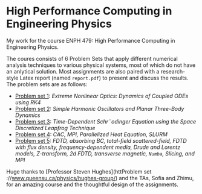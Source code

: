 # High Performance Computing in Engineering Physics
My work for the course ENPH 479: High Performance Computing in Engineering Physics.

The coures consists of 6 Problem Sets that apply different numerical analysis techniques to various physical systems, most of which do not have an anlytical solution. Most assignments are also paired with a research-style Latex report (named `report.pdf`) to present and discuss the results. The problem sets are as follows:

- [Problem set 1](https://github.com/mattwright99/high-performance-computing-for-physics/tree/main/ps1): *Extreme Nonlinear Optics: Dynamics of Coupled ODEs using RK4*
- [Problem set 2](https://github.com/mattwright99/high-performance-computing-for-physics/tree/main/ps2): *Simple Harmonic Oscillators and Planar Three-Body Dynamics*
- [Problem set 3](https://github.com/mattwright99/high-performance-computing-for-physics/tree/main/ps3): *Time-Dependent Schr¨odinger Equation using the Space Discretized Leapfrog Technique*
- [Problem set 4](https://github.com/mattwright99/high-performance-computing-for-physics/tree/main/ps4): *CAC, MPI, Parallelized Heat Equation, SLURM*
- [Problem set 5](https://github.com/mattwright99/high-performance-computing-for-physics/tree/main/ps5): *FDTD, absorbing BC, total-field scattered-field, FDTD with flux density, frequency-dependent media, Drude and Lorentz models, Z-transform,  2d FDTD, transverse magnetic, `Numba`, Slicing, and MPI*
<!-- - [Problem set 6](https://github.com/mattwright99/high-performance-computing-for-physics/tree/main/ps6): ** -->


Huge thanks to [Professor Steven Hughes](httProblem set ://www.queensu.ca/physics/hughes-group/) and the TAs, Sofia and Zhimu, for an amazing course and the thoughtful design of the assignments.

